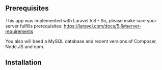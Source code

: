 ## Prerequisites

This app was implemented with Laravel 5.8 - So, please make sure your server fulfills prerequisites: https://laravel.com/docs/5.8#server-requirements

You also will beed a MySQL database and recent versions of Composer, Node.JS and npm.

## Installation